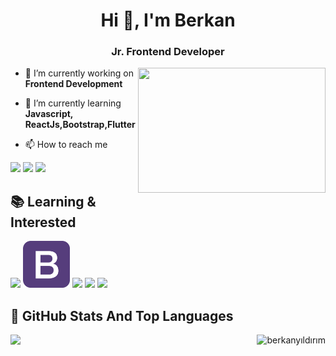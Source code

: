 <h1 align="center">Hi 👋, I'm Berkan</h1>
<h3 align="center">Jr. Frontend Developer</h3>

<img src="https://media.giphy.com/media/RbDKaczqWovIugyJmW/giphy.gif" align="right" width="300" height="200">


- 🔭 I’m currently working on **Frontend Development**

- 🤔 I’m currently learning **Javascript, ReactJs,Bootstrap,Flutter**

- 📫 How to reach me

<p align='center'>

<a href="mailto:berkanyldrim@gmail.com"><img src="https://img.shields.io/badge/Gmail-e82a09.svg?&style=for-the-badge&logo=gmail&logoColor=white" /></a>
 <a href="https://www.linkedin.com/in/berkanyldrim"><img src="https://img.shields.io/badge/linkedin-%230077B5.svg?&style=for-the-badge&logo=linkedin&logoColor=white" /></a>
 <a href="https://twitter.com/berkanyildrm"><img src="https://img.shields.io/twitter/url?color=blue&label=Twitter&logo=twitter&style=for-the-badge&url=https%3A%2F%2Ftwitter.com%2Fberkanyildrm" /></a>
</p>  



## 📚 Learning & Interested


<code><img height="75" src="https://user-images.githubusercontent.com/34273337/107853598-04033b80-6e28-11eb-9902-dca5d00d8ac9.png"></code>
<code><img height="75" src="https://raw.githubusercontent.com/github/explore/80688e429a7d4ef2fca1e82350fe8e3517d3494d/topics/bootstrap/bootstrap.png"></code>
<code><img height="75" src="https://user-images.githubusercontent.com/34273337/107853599-05346880-6e28-11eb-89cc-4b4b34244fa0.png"></code>
<code><img height="75" src="https://user-images.githubusercontent.com/34273337/107853602-06659580-6e28-11eb-86be-10986c851382.png"></code>
<code><img height="75" src="https://user-images.githubusercontent.com/34273337/107853603-06659580-6e28-11eb-8317-b821271dc4b5.png"></code>


## 📌 GitHub Stats And Top Languages
<p><img align="right" src="https://github-readme-stats.vercel.app/api/top-langs?username=berkanyldrim&layout=compact&hide=html%22%20alt=%22berkanyldrim" alt="berkanyıldırım" /></p>
<p><img align="left" src="https://github-readme-stats.vercel.app/api?username=berkanyldrim&show_icons=true" /></p>







<!--
**binnazcabuk/binnazcabuk** is a ✨ _special_ ✨ repository because its `README.md` (this file) appears on your GitHub profile.


Here are some ideas to get you started:

- 🔭 I’m currently working on ...
- 🌱 I’m currently learning ...
- 👯 I’m looking to collaborate on ...
- 🤔 I’m looking for help with ...
- 💬 Ask me about ...
- 📫 How to reach me: ...
- 😄 Pronouns: ...
- ⚡ Fun fact: ...
-->


